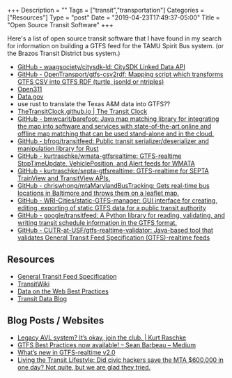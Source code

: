 +++
Description = ""
Tags = ["transit","transportation"]
Categories = ["Resources"]
Type = "post"
Date = "2019-04-23T17:49:37-05:00"
Title = "Open Source Transit Software"
+++

Here's a list of open source transit software that I have found in my search for information on building a GTFS feed for the TAMU Spirit Bus system. (or the Brazos Transit District bus system.)

- [GitHub - waagsociety/citysdk-ld: CitySDK Linked Data API](https://github.com/waagsociety/citysdk-ld)
- [GitHub - OpenTransport/gtfs-csv2rdf: Mapping script which transforms GTFS CSV into GTFS RDF (turtle, jsonld or ntriples)](https://github.com/OpenTransport/gtfs-csv2rdf)
- [Open311](http://www.open311.org/)
- [Data.gov](https://www.data.gov/)
- use rust to translate the Texas A&M data into GTFS??
- [TheTransitClock.github.io | The Transit Clock](https://thetransitclock.github.io/)
- [GitHub - bmwcarit/barefoot: Java map matching library for integrating the map into software and services with state-of-the-art online and offline map matching that can be used stand-alone and in the cloud.](https://github.com/bmwcarit/barefoot)
- [GitHub - bfrog/transitfeed: Public transit serializer/deserializer and manipulation library for Rust](https://github.com/bfrog/transitfeed)
- [GitHub - kurtraschke/wmata-gtfsrealtime: GTFS-realtime StopTimeUpdate, VehiclePosition, and Alert feeds for WMATA](https://github.com/kurtraschke/wmata-gtfsrealtime)
- [GitHub - kurtraschke/septa-gtfsrealtime: GTFS-realtime for SEPTA TrainView and TransitView APIs.](https://github.com/kurtraschke/septa-gtfsrealtime)
- [GitHub - chriswhong/mtaMarylandBusTracking: Gets real-time bus locations in Baltimore and throws them on a leaflet map.](https://github.com/chriswhong/mtaMarylandBusTracking)
- [GitHub - WRI-Cities/static-GTFS-manager: GUI interface for creating, editing, exporting of static GTFS data for a public transit authority](https://github.com/WRI-Cities/static-GTFS-manager)
- [GitHub - google/transitfeed: A Python library for reading, validating, and writing transit schedule information in the GTFS format.](https://github.com/google/transitfeed)
- [GitHub - CUTR-at-USF/gtfs-realtime-validator: Java-based tool that validates General Transit Feed Specification (GTFS)-realtime feeds](https://github.com/CUTR-at-USF/gtfs-realtime-validator)

## Resources

- [General Transit Feed Specification](https://gtfs.org/best-practices/)
- [TransitWiki](https://www.transitwiki.org/TransitWiki/index.php/Main_Page)
- [Data on the Web Best Practices](https://www.w3.org/TR/dwbp/)
- [Transit Data Blog](https://web.archive.org/web/20200825011550/https://transitdata.net/)

## Blog Posts / Websites

- [Legacy AVL system? It’s okay, join the club. | Kurt Raschke](https://kurtraschke.com/2015/01/legacy-avl-export/)
- [GTFS Best Practices now available! – Sean Barbeau – Medium](https://medium.com/@sjbarbeau/gtfs-best-practices-now-available-88ac67194233)
- [What’s new in GTFS-realtime v2.0](https://medium.com/@sjbarbeau/whats-new-in-gtfs-realtime-v2-0-cd45e6a861e9)
- [Living the Transit Lifestyle: Did civic hackers save the MTA \$600,000 in one day? Not quite, but we are glad they tried.](https://marylandtransitadministration.blogspot.com/2015/02/did-civic-hackers-save-mta-600000-in.html)

